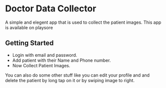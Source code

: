 # Doctor Data Collector

A simple and elegent app that is used to collect the patient images. This app is available on playsore 

## Getting Started
- Login with email and password.
- Add patient with their Name and Phone number.
- Now Collect Patient Images.

You can also do some other stuff like you can edit your profile and and delete the patient by long tap on it or by swiping image to right.
